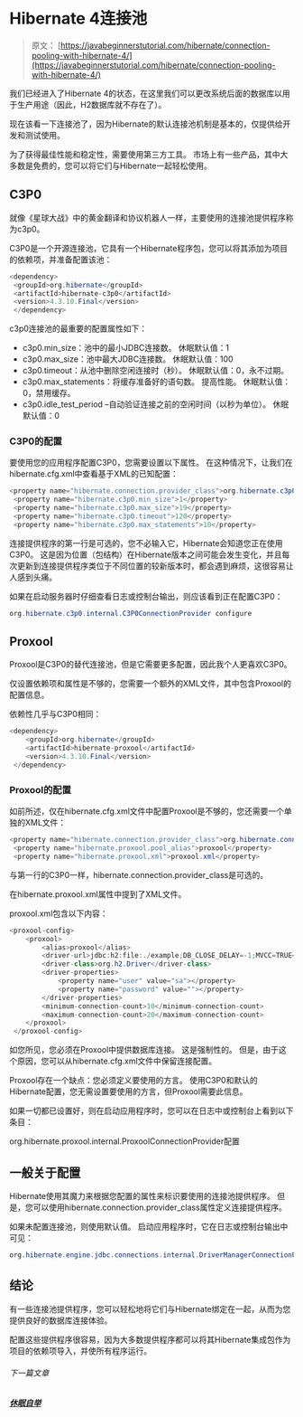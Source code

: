 # Hibernate 4连接池

> 原文： [https://javabeginnerstutorial.com/hibernate/connection-pooling-with-hibernate-4/](https://javabeginnerstutorial.com/hibernate/connection-pooling-with-hibernate-4/)

我们已经进入了Hibernate 4的状态，在这里我们可以更改系统后面的数据库以用于生产用途（因此，H2数据库就不存在了）。

现在该看一下连接池了，因为Hibernate的默认连接池机制是基本的，仅提供给开发和测试使用。

为了获得最佳性能和稳定性，需要使用第三方工具。 市场上有一些产品，其中大多数是免费的，您可以将它们与Hibernate一起轻松使用。

## C3P0

就像《星球大战》中的黄金翻译和协议机器人一样，主要使用的连接池提供程序称为c3p0。

C3P0是一个开源连接池，它具有一个Hibernate程序包，您可以将其添加为项目的依赖项，并准备配置该池：

```java
<dependency>
 <groupId>org.hibernate</groupId>
 <artifactId>hibernate-c3p0</artifactId>
 <version>4.3.10.Final</version>
 </dependency>
```

c3p0连接池的最重要的配置属性如下：

*   c3p0.min_size：池中的最小JDBC连接数。 休眠默认值：1
*   c3p0.max_size：池中最大JDBC连接数。 休眠默认值：100
*   c3p0.timeout：从池中删除空闲连接时（秒）。 休眠默认值：0，永不过期。
*   c3p0.max_statements：将缓存准备好的语句数。 提高性能。 休眠默认值：0，禁用缓存。
*   c3p0.idle_test_period –自动验证连接之前的空闲时间（以秒为单位）。 休眠默认值：0

### C3P0的配置

要使用您的应用程序配置C3P0，您需要设置以下属性。 在这种情况下，让我们在hibernate.cfg.xml中查看基于XML的已知配置：

```java
<property name="hibernate.connection.provider_class">org.hibernate.c3p0.internal.C3P0ConnectionProvider</property>
 <property name="hibernate.c3p0.min_size">1</property>
 <property name="hibernate.c3p0.max_size">19</property>
 <property name="hibernate.c3p0.timeout">120</property>
 <property name="hibernate.c3p0.max_statements">10</property>
```

连接提供程序的第一行是可选的，您不必输入它，Hibernate会知道您正在使用C3P0。 这是因为位置（包结构）在Hibernate版本之间可能会发生变化，并且每次更新到连接提供程序类位于不同位置的较新版本时，都会遇到麻烦，这很容易让人感到头痛。

如果在启动服务器时仔细查看日志或控制台输出，则应该看到正在配置C3P0：

```java
org.hibernate.c3p0.internal.C3P0ConnectionProvider configure
```

## Proxool

Proxool是C3P0的替代连接池，但是它需要更多配置，因此我个人更喜欢C3P0。

仅设置依赖项和属性是不够的，您需要一个额外的XML文件，其中包含Proxool的配置信息。

依赖性几乎与C3P0相同：

```java
<dependency>
    <groupId>org.hibernate</groupId>
    <artifactId>hibernate-proxool</artifactId>
    <version>4.3.10.Final</version>
 </dependency>
```

### Proxool的配置

如前所述，仅在hibernate.cfg.xml文件中配置Proxool是不够的，您还需要一个单独的XML文件：

```java
<property name="hibernate.connection.provider_class">org.hibernate.connection.ProxoolConnectionProvider</property>
 <property name="hibernate.proxool.pool_alias">proxool</property>
 <property name="hibernate.proxool.xml">proxool.xml</property>
```

与第一行的C3P0一样，hibernate.connection.provider_class是可选的。

在hibernate.proxool.xml属性中提到了XML文件。

proxool.xml包含以下内容：

```java
<proxool-config>
    <proxool>
        <alias>proxool</alias>
        <driver-url>jdbc:h2:file:./example;DB_CLOSE_DELAY=-1;MVCC=TRUE</driver-url>
        <driver-class>org.h2.Driver</driver-class>
        <driver-properties>
            <property name="user" value="sa"></property>
            <property name="password" value=""></property>
        </driver-properties>
        <minimum-connection-count>10</minimum-connection-count>
        <maximum-connection-count>20</maximum-connection-count>
    </proxool>
 </proxool-config>
```

如您所见，您必须在Proxool中提供数据库连接。 这是强制性的。 但是，由于这个原因，您可以从hibernate.cfg.xml文件中保留连接配置。

Proxool存在一个缺点：您必须定义要使用的方言。 使用C3P0和默认的Hibernate配置，您无需设置要使用的方言，但Proxool需要此信息。

如果一切都已设置好，则在启动应用程序时，您可以在日志中或控制台上看到以下条目：

org.hibernate.proxool.internal.ProxoolConnectionProvider配置

## 一般关于配置

Hibernate使用其魔力来根据您配置的属性来标识要使用的连接池提供程序。 但是，您可以使用hibernate.connection.provider_class属性定义连接提供程序。

如果未配置连接池，则使用默认值。 启动应用程序时，它在日志或控制台输出中可见：

```java
org.hibernate.engine.jdbc.connections.internal.DriverManagerConnectionProviderImpl configure
```

## 结论

有一些连接池提供程序，您可以轻松地将它们与Hibernate绑定在一起，从而为您提供良好的数据库连接体验。

配置这些提供程序很容易，因为大多数提供程序都可以将其Hibernate集成包作为项目的依赖项导入，并使所有程序运行。

###### 下一篇文章

##### [休眠自举](https://javabeginnerstutorial.com/hibernate/hibernate-bootstrapping/ "Hibernate bootstrapping")